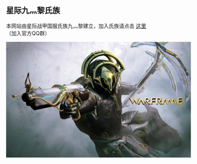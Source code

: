 ## 星际九灬黎氏族

本网站由星际战甲国服氏族九灬黎建立，加入氏族请点击 [这里](https://jq.qq.com/?_wv=1027&k=55M5p5s) （加入官方QQ群）

![images](https://github.com/wfcyjblsz/wfcyjblsz.github.io/blob/master/images/2018929203251097090_582%20-%20副本.png)
